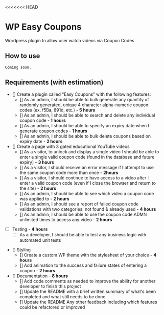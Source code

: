 <<<<<<< HEAD
# WP Easy Coupons

Wordpress plugin to allow user watch videos via Coupon Codes

## How to use
```
Coming soon.

```

## Requirements (with estimation)

- [] Create a plugin called "Easy Coupons" with the following features:
    - [] As an admin, I should be able to bulk generate any quantity of randomly generated, unique 4 character alpha-numeric coupon codes (ex. f5Ba, 891d, etc.) - **5 hours**
    - [] As an admin, I should be able to search and delete any individual coupon code - **1 hours**
    - [] As an admin, I should be able to specify an expiry date when I generate coupon codes  - **1 hours**
    - [] As an admin, I should be able to bulk delete coupons based on expiry date  - **2 hours**
- [] Create a page with 3 gated educational YouTube videos
    - [] As a visitor, to unlock and display a single video I should be able to enter a single valid coupon code (found in the database and future expiry) - **3 hours**
    - [] As a visitor, I should receive an error message if I attempt to use the same coupon code more than once - **2hours**
    - [] As a visitor, I should continue to have access to a video after I enter a valid coupon code (even if I close the browser and return to the site) - **2 hours**
    - [] As an admin, I should be able to see which video a coupon code was applied to - **2 hours**
    - [] As an admin, I should see a report of failed coupon code validations with two categories: not found & already used  - **4 hours**
    - [] As an admin, I should be able to use the coupon code ADMN unlimited times to access any video  - **2 hours**
- [ ] Testing - **4 hours**
    - [ ] As a developer, I should be able to test any business logic with automated unit tests
- [] Styling
    - [] Create a custom WP theme with the stylesheet of your choice - **4 hours**
    - [] Add animation to the success and failure states of entering a coupon - **2 hours**
- [] Documentation - **8 hours**
    - [] Add code comments as needed to improve the ability for another developer to finish this project
    - [] Update the README with a brief written summary of what's been completed and what still needs to be done
    - [] Update the README Any other feedback including which features could be refactored or improved

